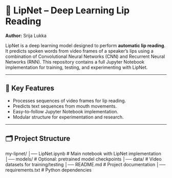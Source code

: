 # 🎤 LipNet – Deep Learning Lip Reading

**Author:** Srija Lukka  

LipNet is a deep learning model designed to perform **automatic lip reading**. It predicts spoken words from video frames of a speaker’s lips using a combination of Convolutional Neural Networks (CNN) and Recurrent Neural Networks (RNN). This repository contains a full Jupyter Notebook implementation for training, testing, and experimenting with LipNet.

---

## 🌟 Key Features
- Processes sequences of video frames for lip reading.
- Predicts text sequences from mouth movements.
- Easy-to-follow Jupyter Notebook implementation.
- Modular structure for experimentation and research.

---

## 🗂 Project Structure
my-lipnet/
│── LipNet.ipynb # Main notebook with LipNet implementation
│── models/ # Optional: pretrained model checkpoints
│── data/ # Video datasets for training/testing
│── README.md # Project documentation
│── requirements.txt # Python dependencies
